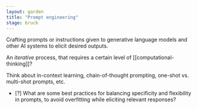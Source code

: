 ```yaml
---  
layout: garden
title: "Prompt engineering"
stage: bruck
---
```


Crafting prompts or instructions given to generative language models and other AI systems to elicit desired outputs.

An _iterative_ process, that requires a certain level of [[computational-thinking]]?

Think about in-context learning, chain-of-thought prompting, one-shot vs. multi-shot prompts, etc.

- [?] What are some best practices for balancing specificity and flexibility in prompts, to avoid overfitting while eliciting relevant responses?